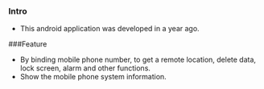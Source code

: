 ### Intro

* This android application was developed in a year ago.

###Feature

* By binding mobile phone number, to get a remote location, delete data, lock screen, alarm and other functions.
* Show the mobile phone system information.
